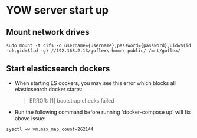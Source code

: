 # YOW server start up

## Mount network drives
```
sudo mount -t cifs -o username={username},password={password},uid=$(id -u),gid=$(id -g) //192.168.2.13/goflex\ home\ public/ /mnt/goflex/
```

## Start elasticsearch dockers
- When starting ES dockers, you may see this error which blocks all elasticsearch docker starts:
   > ERROR: [1] bootstrap checks failed

- Run the following command before running 'docker-compose up' will fix above issue:
```
sysctl -w vm.max_map_count=262144
```
